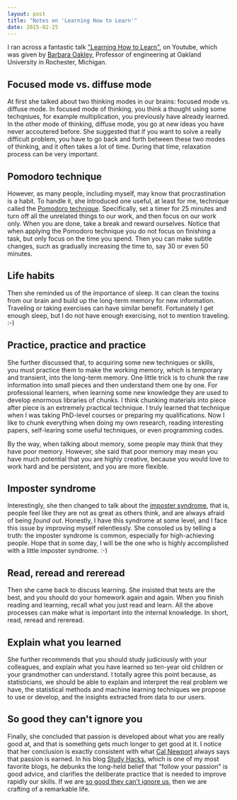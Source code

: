 ```yaml
---
layout: post
title: "Notes on 'Learning How to Learn'"
date: 2015-02-25
---
```


I ran across a fantastic talk ["Learning How to Learn"](https://www.youtube.com/watch?v=vd2dtkMINIw), on Youtube, which was given by [Barbara Oakley](http://www.barbaraoakley.com/), Professor of engineering at Oakland University in Rochester, Michigan. 

## Focused mode vs. diffuse mode

At first she talked about two thinking modes in our brains: focused mode vs. diffuse mode. In focused mode of thinking, you think a thought using some techqniues, for example multiplication, you previously have already learned. In the other mode of thinking, diffuse mode, you go at new ideas you have never accoutered before. She suggested that if you want to solve a really difficult problem, you have to go back and forth between these two modes of thinking, and it often takes a lot of time. During that time, relaxation process can be very important.

## Pomodoro technique

However, as many people, including myself, may know that procrastination is a habit. To handle it, she introduced one useful, at least for me, technique called the [Pomodoro technique](http://pomodorotechnique.com/). Specifically, set a timer for 25 minutes and turn off all the unrelated things to our work, and then focus on our work only. When you are done, take a break and reward ourselves. Notice that when applying the Pomodoro technique you do not focus on finishing a task, but only focus on the time you spend. Then you can make subtle changes, such as gradually increasing the time to, say 30 or even 50 minutes.

## Life habits

Then she reminded us of the importance of sleep. It can clean the toxins from our brain and build up the long-term memory for new information. Traveling or taking exercises can have similar benefit. Fortunately I get enough sleep, but I do not have enough exercising, not to mention traveling. :-)

## Practice, practice and practice

She further discussed that, to acquiring some new techniques or skills, you must practice them to make the working memory, which is temporary and transient, into the long-term memory. One little trick is to chunk the raw information into small pieces and then understand them one by one. For professional learners, when learning some new knowledge they are used to develop enormous libraries of chunks. I think chunking materials into piece after piece is an extremely practical technique. I truly learned that technique when I was taking PhD-level courses or preparing my qualifications. Now I like to chunk everything when doing my own research, reading interesting papers, self-learing some useful techniques, or even programming codes.

By the way, when talking about memory, some people may think that they have poor memory. However, she said that poor memory may mean you have much potential that you are highly creative, because you would love to work hard and be persistent, and you are more flexible.

## Imposter syndrome

Interestingly, she then changed to talk about the [imposter syndrome](http://en.wikipedia.org/wiki/Impostor_syndrome), that is, people feel like they are not as great as others think, and are always afraid of being *found out*. Honestly, I have this syndrome at some level, and I face this issue by improving myself relentlessly. She consoled us by telling a truth: the imposter syndrome is common, especially for high-achieving people. Hope that in some day, I will be the one who is highly accomplished with a little imposter syndrome. :-)

## Read, reread and rereread 

Then she came back to discuss learning. She insisted that tests are the best, and you should do your homework again and again. When you finish reading and learning, recall what you just read and learn. All the above processes can make what is important into the internal knowledge. In short, read, reread and rereread.

## Explain what you learned

She further recommends that you should study judiciously with your colleagues, and explain what you have learned so ten-year old children or your grandmother can understand. I totally agree this point because, as statisticians, we should be able to explain and interpret the real problem we have, the statistical methods and machine learning techniques we propose to use or develop, and the insights extracted from data to our users.

## So good they can't ignore you

Finally, she concluded that passion is developed about what you are really good at, and that is something gets much longer to get good at it. I notice that her conclusion is exactly consistent with what [Cal Newport](http://people.cs.georgetown.edu/~cnewport/) always says that passion is earned. In his blog [Study Hacks](http://calnewport.com/blog/), which is one of my most favorite blogs, he debunks the long-held belief that "follow your passion" is good advice, and clarifies the deliberate practice that is needed to improve rapidly our skills. If we are [so good they can't ignore us](http://www.amazon.com/Good-They-Cant-Ignore-You/dp/1455509124), then we are crafting of a remarkable life.
